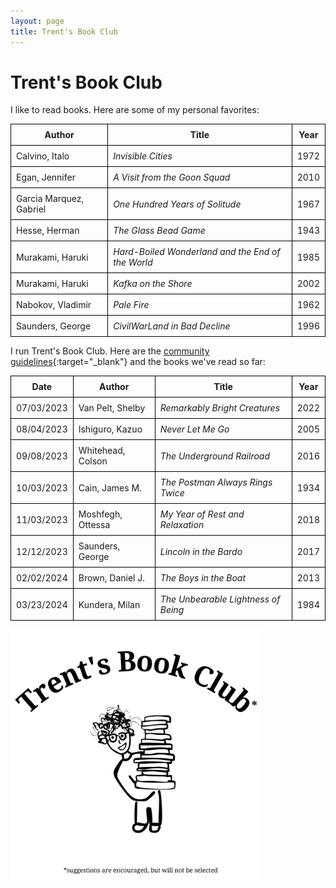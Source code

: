 ```yaml
---
layout: page
title: Trent's Book Club
---
```


# Trent's Book Club

I like to read books. Here are some of my personal favorites:

<table style="border-collapse: collapse; width: 100%;">
  <thead>
    <tr>
      <th style="border: 1px solid black; padding: 8px;">Author</th>
      <th style="border: 1px solid black; padding: 8px;">Title</th>
      <th style="border: 1px solid black; padding: 8px;">Year</th>
    </tr>
  </thead>
  <tbody>
    <tr>
      <td style="border: 1px solid black; padding: 8px;">Calvino, Italo</td>
      <td style="border: 1px solid black; padding: 8px;"><em>Invisible Cities</em></td>
      <td style="border: 1px solid black; padding: 8px;">1972</td>
    </tr>
    <tr>
      <td style="border: 1px solid black; padding: 8px;">Egan, Jennifer</td>
      <td style="border: 1px solid black; padding: 8px;"><em>A Visit from the Goon Squad</em></td>
      <td style="border: 1px solid black; padding: 8px;">2010</td>
    </tr>
    <tr>
      <td style="border: 1px solid black; padding: 8px;">Garcia Marquez, Gabriel</td>
      <td style="border: 1px solid black; padding: 8px;"><em>One Hundred Years of Solitude</em></td>
      <td style="border: 1px solid black; padding: 8px;">1967</td>
    </tr>
    <tr>
      <td style="border: 1px solid black; padding: 8px;">Hesse, Herman</td>
      <td style="border: 1px solid black; padding: 8px;"><em>The Glass Bead Game</em></td>
      <td style="border: 1px solid black; padding: 8px;">1943</td>
    </tr>
    <tr>
      <td style="border: 1px solid black; padding: 8px;">Murakami, Haruki</td>
      <td style="border: 1px solid black; padding: 8px;"><em>Hard-Boiled Wonderland and the End of the World</em></td>
      <td style="border: 1px solid black; padding: 8px;">1985</td>
    </tr>
    <tr>
      <td style="border: 1px solid black; padding: 8px;">Murakami, Haruki</td>
      <td style="border: 1px solid black; padding: 8px;"><em>Kafka on the Shore</em></td>
      <td style="border: 1px solid black; padding: 8px;">2002</td>
    </tr>
    <tr>
      <td style="border: 1px solid black; padding: 8px;">Nabokov, Vladimir</td>
      <td style="border: 1px solid black; padding: 8px;"><em>Pale Fire</em></td>
      <td style="border: 1px solid black; padding: 8px;">1962</td>
    </tr>
    <tr>
      <td style="border: 1px solid black; padding: 8px;">Saunders, George</td>
      <td style="border: 1px solid black; padding: 8px;"><em>CivilWarLand in Bad Decline</em></td>
      <td style="border: 1px solid black; padding: 8px;">1996</td>
    </tr>
  </tbody>
</table>

I run Trent's Book Club. Here are the [community guidelines](https://docs.google.com/document/d/1-sjWrt8bizXn5u8OWppDBE8s5gKnXoA6tz9os0eFwsE/edit?usp=sharing){:target="_blank"} and the books we've read so far:

<table style="border-collapse: collapse; width: 100%;">
  <thead>
    <tr>
      <th style="border: 1px solid black; padding: 8px;">Date</th>
      <th style="border: 1px solid black; padding: 8px;">Author</th>
      <th style="border: 1px solid black; padding: 8px;">Title</th>
      <th style="border: 1px solid black; padding: 8px;">Year</th>
    </tr>
  </thead>
  <tbody>
    <tr>
      <td style="border: 1px solid black; padding: 8px;">07/03/2023</td>
      <td style="border: 1px solid black; padding: 8px;">Van Pelt, Shelby</td>
      <td style="border: 1px solid black; padding: 8px;"><em>Remarkably Bright Creatures</em></td>
      <td style="border: 1px solid black; padding: 8px;">2022</td>
    </tr>
    <tr>
      <td style="border: 1px solid black; padding: 8px;">08/04/2023</td>
      <td style="border: 1px solid black; padding: 8px;">Ishiguro, Kazuo</td>
      <td style="border: 1px solid black; padding: 8px;"><em>Never Let Me Go</em></td>
      <td style="border: 1px solid black; padding: 8px;">2005</td>
    </tr>
    <tr>
      <td style="border: 1px solid black; padding: 8px;">09/08/2023</td>
      <td style="border: 1px solid black; padding: 8px;">Whitehead, Colson</td>
      <td style="border: 1px solid black; padding: 8px;"><em>The Underground Railroad</em></td>
      <td style="border: 1px solid black; padding: 8px;">2016</td>
    </tr>
    <tr>
      <td style="border: 1px solid black; padding: 8px;">10/03/2023</td>
      <td style="border: 1px solid black; padding: 8px;">Cain, James M.</td>
      <td style="border: 1px solid black; padding: 8px;"><em>The Postman Always Rings Twice</em></td>
      <td style="border: 1px solid black; padding: 8px;">1934</td>
    </tr>
    <tr>
      <td style="border: 1px solid black; padding: 8px;">11/03/2023</td>
      <td style="border: 1px solid black; padding: 8px;">Moshfegh, Ottessa</td>
      <td style="border: 1px solid black; padding: 8px;"><em>My Year of Rest and Relaxation</em></td>
      <td style="border: 1px solid black; padding: 8px;">2018</td>
    </tr>
    <tr>
      <td style="border: 1px solid black; padding: 8px;">12/12/2023</td>
      <td style="border: 1px solid black; padding: 8px;">Saunders, George</td>
      <td style="border: 1px solid black; padding: 8px;"><em>Lincoln in the Bardo</em></td>
      <td style="border: 1px solid black; padding: 8px;">2017</td>
    </tr>
    <tr>
      <td style="border: 1px solid black; padding: 8px;">02/02/2024</td>
      <td style="border: 1px solid black; padding: 8px;">Brown, Daniel J.</td>
      <td style="border: 1px solid black; padding: 8px;"><em>The Boys in the Boat</em></td>
      <td style="border: 1px solid black; padding: 8px;">2013</td>
    </tr>
    <tr>
      <td style="border: 1px solid black; padding: 8px;">03/23/2024</td>
      <td style="border: 1px solid black; padding: 8px;">Kundera, Milan</td>
      <td style="border: 1px solid black; padding: 8px;"><em>The Unbearable Lightness of Being</em></td>
      <td style="border: 1px solid black; padding: 8px;">1984</td>
    </tr>
  </tbody>
</table>

<img src="/assets/tbc.png" alt="Logo of Trent's Book Club" width="400"/>
